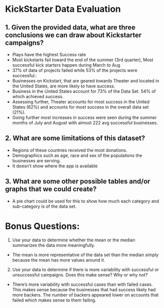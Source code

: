 # KickStarter Data Evaluation

## 1.	Given the provided data, what are three conclusions we can draw about Kickstarter campaigns?
* Plays have the highest Success rate 
*	Most kickstarts fail toward the end of the summer (3rd quarter), Most successful kick starters happen during March to Aug 
*	37% of data of projects failed while 53% of the projects were successful.:
*	Businesses on Kickstart, that are geared towards Theater and located in the United States, are more likely to have success. 
*	Business in the United States account for 73% of the Data Set. 54% of which achieved success. 
*	Assessing further, Theater accounts for most success in the United States (62%) and accounts for most success in the overall data set (21%). 
*	Going further most increases in success were seen during the summer months of July and August with almost 222 avg successful businesses. 


## 2.	What are some limitations of this dataset?
*	Regions of these countries received the most donations. 
*	Demographics such as age, race and sex of the populations the businesses are serving. 
*	It doesn’t show where the app is available 


## 3.	What are some other possible tables and/or graphs that we could create?
*	A pie chart could be used for this to show how much each category and sub-category is of the data set. 

# Bonus Questions:
1.	Use your data to determine whether the mean or the median summarizes the data more meaningfully.
*	The mean is more representative of the data set than the median simply because the mean has more values around it. 

2.	Use your data to determine if there is more variability with successful or unsuccessful campaigns. Does this make sense? Why or why not?
*	There’s more variability with successful cases than with failed cases. This makes sense because the businesses that had success likely had more backers. The number of backers appeared lower on accounts that failed which makes sense to them failing. 
